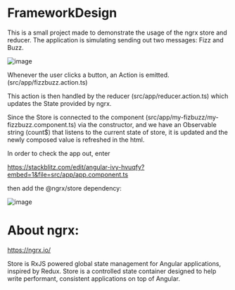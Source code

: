# FrameworkDesign

This is a small project made to demonstrate the usage of the ngrx store and reducer.
The application is simulating sending out two messages: Fizz and Buzz. 

![image](https://user-images.githubusercontent.com/38786556/169396129-0f41f5ee-0818-4c9a-ae2d-d4a255467cec.png)


Whenever the user clicks a button, an Action is emitted. (src/app/fizzbuzz.action.ts)

This action is then handled by the reducer (src/app/reducer.action.ts) which updates the State provided by ngrx.

Since the Store is connected to the component (src/app/my-fizbuzz/my-fizzbuzz.component.ts) via the constructor, and we have an Observable string (count$) that listens to the current state of store, it is updated and the newly composed value is refreshed in the html.

In order to check the app out, enter

https://stackblitz.com/edit/angular-ivy-hvuqfy?embed=1&file=src/app/app.component.ts

then add the @ngrx/store dependency:


![image](https://user-images.githubusercontent.com/38786556/169394237-b57c83fa-dfed-4918-af0d-27d6771ac372.png)



# About ngrx:

https://ngrx.io/

Store is RxJS powered global state management for Angular applications, inspired by Redux. Store is a controlled state container designed to help write performant, consistent applications on top of Angular.

